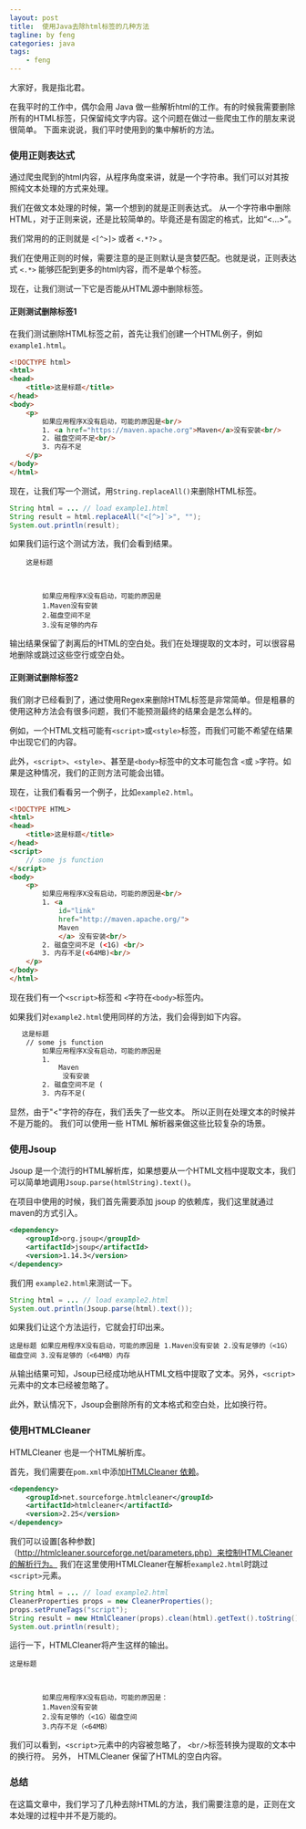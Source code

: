 ```yaml
---
layout: post
title:  使用Java去除html标签的几种方法
tagline: by feng
categories: java
tags: 
    - feng
---
```


大家好，我是指北君。

在我平时的工作中，偶尔会用 Java 做一些解析html的工作。有的时候我需要删除所有的HTML标签，只保留纯文字内容。这个问题在做过一些爬虫工作的朋友来说很简单。 下面来说说，我们平时使用到的集中解析的方法。

<!--more-->

### 使用正则表达式

通过爬虫爬到的html内容，从程序角度来讲，就是一个字符串。我们可以对其按照纯文本处理的方式来处理。 

我们在做文本处理的时候，第一个想到的就是正则表达式。 从一个字符串中删除HTML，对于正则来说，还是比较简单的。毕竟还是有固定的格式，比如“<...>”。

我们常用的的正则就是 `<[^>]>` 或者 `<.*?>` 。

我们在使用正则的时候，需要注意的是正则默认是贪婪匹配。也就是说，正则表达式 `<.*>` 能够匹配到更多的html内容，而不是单个标签。

现在，让我们测试一下它是否能从HTML源中删除标签。

#### 正则测试删除标签1

在我们测试删除HTML标签之前，首先让我们创建一个HTML例子，例如`example1.html`。

```html
<!DOCTYPE html>
<html>
<head>
    <title>这是标题</title>
</head>
<body>
    <p>
        如果应用程序X没有启动，可能的原因是<br/>
        1. <a href="https://maven.apache.org">Maven</a>没有安装<br/>
        2. 磁盘空间不足<br/>
        3. 内存不足
    </p>
</body>
</html>

```

现在，让我们写一个测试，用`String.replaceAll()`来删除HTML标签。

```Java
String html = ... // load example1.html
String result = html.replaceAll("<[^>]`>", "");
System.out.println(result);
```

如果我们运行这个测试方法，我们会看到结果。

```text
    这是标题



        如果应用程序X没有启动，可能的原因是
        1.Maven没有安装
        2.磁盘空间不足
        3.没有足够的内存
```


输出结果保留了剥离后的HTML的空白处。我们在处理提取的文本时，可以很容易地删除或跳过这些空行或空白处。

#### 正则测试删除标签2

我们刚才已经看到了，通过使用Regex来删除HTML标签是非常简单。但是粗暴的使用这种方法会有很多问题，我们不能预测最终的结果会是怎么样的。

例如，一个HTML文档可能有`<script>`或`<style>`标签，而我们可能不希望在结果中出现它们的内容。

此外，`<script>`、`<style>`、甚至是`<body>`标签中的文本可能包含 `<`或 `>`字符。如果是这种情况，我们的正则方法可能会出错。

现在，让我们看看另一个例子，比如`example2.html`。

```html
<!DOCTYPE HTML>
<html>
<head>
    <title>这是标题</title>
</head>
<script>
    // some js function
</script>
<body>
    <p>
        如果应用程序X没有启动，可能的原因是<br/>
        1. <a
            id="link"
            href="http://maven.apache.org/">
            Maven
            </a> 没有安装<br/>
        2. 磁盘空间不足 (<1G) <br/>
        3. 内存不足(<64MB)<br/>
    </p>
</body>
</html>
```
现在我们有一个`<script>`标签和 `<`字符在`<body>`标签内。

如果我们对`example2.html`使用同样的方法，我们会得到如下内容。

```HTML
   这是标题
    // some js function
        如果应用程序X没有启动，可能的原因是
        1. 
            Maven
             没有安装
        2. 磁盘空间不足 (
        3. 内存不足(
```

显然，由于"<"字符的存在，我们丢失了一些文本。 所以正则在处理文本的时候并不是万能的。 我们可以使用一些 HTML 解析器来做这些比较复杂的场景。

### 使用Jsoup

Jsoup 是一个流行的HTML解析库，如果想要从一个HTML文档中提取文本，我们可以简单地调用`Jsoup.parse(htmlString).text()`。

在项目中使用的时候，我们首先需要添加 jsoup 的依赖库，我们这里就通过maven的方式引入。

```XML
<dependency>
    <groupId>org.jsoup</groupId>
    <artifactId>jsoup</artifactId>
    <version>1.14.3</version>
</dependency>
```

我们用 `example2.html`来测试一下。

```Java
String html = ... // load example2.html
System.out.println(Jsoup.parse(html).text());
```

如果我们让这个方法运行，它就会打印出来。

```text
这是标题 如果应用程序X没有启动，可能的原因是 1.Maven没有安装 2.没有足够的（<1G）磁盘空间 3.没有足够的（<64MB）内存
```

从输出结果可知，Jsoup已经成功地从HTML文档中提取了文本。另外，`<script>`元素中的文本已经被忽略了。

此外，默认情况下，Jsoup会删除所有的文本格式和空白处，比如换行符。


### 使用HTMLCleaner

HTMLCleaner 也是一个HTML解析库。

首先，我们需要在`pom.xml`中添加[HTMLCleaner 依赖](https://search.maven.org/search?q=a:htmlcleaner%20g:net.sourceforge.htmlcleaner)。

```XML
<dependency>
    <groupId>net.sourceforge.htmlcleaner</groupId>
    <artifactId>htmlcleaner</artifactId>
    <version>2.25</version>
</dependency>
```

我们可以设置[各种参数]（http://htmlcleaner.sourceforge.net/parameters.php）来控制HTMLCleaner的解析行为。 我们在这里使用HTMLCleaner在解析`example2.html`时跳过`<script>`元素。

```java
String html = ... // load example2.html
CleanerProperties props = new CleanerProperties();
props.setPruneTags("script");
String result = new HtmlCleaner(props).clean(html).getText().toString();
System.out.println(result);
```

运行一下，HTMLCleaner将产生这样的输出。

```
这是标题



        如果应用程序X没有启动，可能的原因是：
        1.Maven没有安装
        2.没有足够的（<1G）磁盘空间
        3.内存不足（<64MB）
```

我们可以看到，`<script>`元素中的内容被忽略了， `<br/>`标签转换为提取的文本中的换行符。 另外， HTMLCleaner 保留了HTML的空白内容。 

### 总结

在这篇文章中，我们学习了几种去除HTML的方法，我们需要注意的是，正则在文本处理的过程中并不是万能的。
